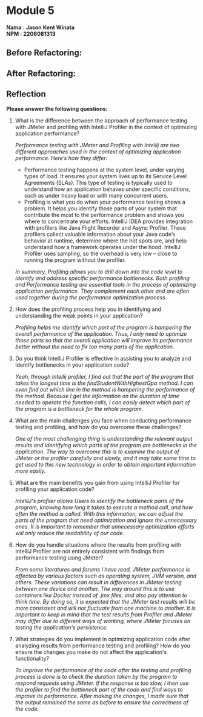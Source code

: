 # Module 5

**Nama** : **Jason Kent Winata** <br/>
**NPM** : **2206081313** <br/>

## Before Refactoring:


## After Refactoring:


## Reflection
**Please answer the following questions:**
1. What is the difference between the approach of performance testing with JMeter and profiling with IntelliJ Profiler in the context of optimizing application performance? <br/>

    _Performance testing with JMeter and Profiling with Intellij are two different approaches used in the context of optimizing application performance. Here’s how they differ:_

    - Performance testing happens at the system level, under varying types of load. It ensures your system lives up to its Service Level Agreements (SLAs). This type of testing is typically used to understand how an application behaves under specific conditions, such as under heavy load or with many concurrent users.
    - Profiling is what you do when your performance testing shows a problem. It helps you identify those parts of your system that contribute the most to the performance problem and shows you where to concentrate your efforts. IntelliJ IDEA provides integration with profilers like Java Flight Recorder and Async Profiler. These profilers collect valuable information about your Java code’s behavior at runtime, determine where the hot spots are, and help understand how a framework operates under the hood. IntelliJ Profiler uses sampling, so the overhead is very low – close to running the program without the profiler. <br/>
   
    _In summary, Profiling allows you to drill down into the code level to identify and address specific performance bottlenecks. Both profiling and Performance testing are essential tools in the process of optimizing application performance. They complement each other and are often used together during the performance optimization process._<br/>


2. How does the profiling process help you in identifying and understanding the weak points in your application? <br/>

   _Profiling helps me identify which part of the program is hampering the overall performance of the application. Thus, I only need to optimize those parts so that the overall application will improve its performance better without the need to fix too many parts of the application._


3. Do you think IntelliJ Profiler is effective in assisting you to analyze and identify bottlenecks in your application code? <br/>

   _Yeah, through Intellij profiler, I find out that the part of the program that takes the longest time is the findStudentWithHighestGpa method. I can even find out which line in the method is hampering the performance of the method. Because I get the information on the duration of time needed to operate the function calls, I can easily detect which part of the program is a bottleneck for the whole program._
    

4. What are the main challenges you face when conducting performance testing and profiling, and how do you overcome these challenges? <br/>

   _One of the most challenging thing is understanding the relevant output results and identifying which parts of the program are bottlenecks in the application. The way to overcome this is to examine the output of JMeter or the profiler carefully and slowly, and it may take some time to get used to this new technology in order to obtain important information more easily._   


5. What are the main benefits you gain from using IntelliJ Profiler for profiling your application code? <br/>

   _IntelliJ's profiler allows Users to identify the bottleneck parts of the program, knowing how long it takes to execute a method call, and how often the method is called. With this information, we can adjust the parts of the program that need optimization and ignore the unnecessary ones. It is important to remember that unnecessary optimization efforts will only reduce the readability of our code._


6. How do you handle situations where the results from profiling with IntelliJ Profiler are not entirely consistent with findings from performance testing using JMeter? <br/>

   _From some literatures and forums I have read, JMeter performance is affected by various factors such as operating system, JVM version, and others. These variations can result in differences in JMeter testing between one device and another. The way around this is to use containers like Docker instead of .jmx files, and also pay attention to think time. By doing so, it is expected that the JMeter test results will be more consistent and will not fluctuate from one machine to another. It is important to keep in mind that the test results from Profiler and JMeter may differ due to different ways of working, where JMeter focuses on testing the application's persistence._


7. What strategies do you implement in optimizing application code after analyzing results from performance testing and profiling? How do you ensure the changes you make do not affect the application's functionality? <br/>

   _To improve the performance of the code after the testing and profiling process is done is to check the duration taken by the program to respond requests using JMeter. If the response is too slow, I then use the profiler to find the bottleneck part of the code and find ways to improve its performance. After making the changes, I made sure that the output remained the same as before to ensure the correctness of the code._
